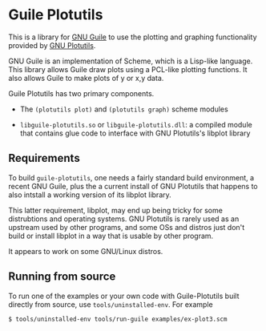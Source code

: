 # Guile Plotutils

This is a library for [GNU Guile](https://gnu.org/software/guile) to
use the plotting and graphing functionality provided by
[GNU Plotutils](https://gnu.org/software/plotutils).

GNU Guile is an implementation of Scheme, which is a Lisp-like language.
This library allows Guile draw plots using a PCL-like plotting functions.
It also allows Guile to make plots of y or x,y data.

Guile Plotutils has two primary components.

* The `(plotutils plot)` and `(plotutils graph)` scheme modules

* `libguile-plotutils.so` or `libguile-plotutils.dll`: a compiled module that
  contains glue code to interface with GNU Plotutils's libplot library

## Requirements

To build `guile-plotutils`, one needs a fairly standard build
environment, a recent GNU Guile, plus the a current install of GNU
Plotutils that happens to also intstall a working version of its
libplot library.

This latter requirement, libplot, may end up being tricky for some
distrubtions and operating systems. GNU Plotutils is rarely used as an
upstream used by other programs, and some OSs and distros just don't
build or install libplot in a way that is usable by other program.

It appears to work on some GNU/Linux distros.

## Running from source

To run one of the examples or your own code with Guile-Plotutils built
directly from source, use `tools/uninstalled-env`.  For example

    $ tools/uninstalled-env tools/run-guile examples/ex-plot3.scm


